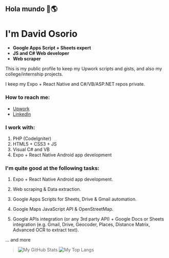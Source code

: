 ## Hola mundo 👋🌎
# I'm David Osorio

* **Google Apps Script + Sheets expert**
* **JS and C# Web developer**
* **Web scraper**

This is my public profile to keep my Upwork scripts and gists, and also my college/internship projects.

I keep my Expo + React Native and C#/VB/ASP.NET repos private.


### How to reach me:
* [Upwork](https://www.upwork.com/freelancers/~010be696c9ded003b5)
* [LinkedIn](https://www.linkedin.com/in/david-o-702a6418b)


### I work with:
1. PHP (CodeIgniter)
2. HTML5 + CSS3 + JS
3. Visual C# and VB
4. Expo + React Native Android app development


### I'm quite good at the following tasks:

1. Expo + React Native Android app development.

2. Web scraping & Data extraction.

3. Google Apps Scripts for Sheets, Drive & Gmail automation.

4. Google Maps JavaScript API & OpenStreetMap.

5. Google APIs integration (or any 3rd party API) + Google Docs or Sheets integration (e.g. Gmail, Drive, Geocoder, Places, Distance Matrix, Advanced OCR to extract text).

... and more


>![My GitHub Stats](https://github-readme-stats.vercel.app/api?username=davidoso&show_icons=true)
>![My Top Langs](https://github-readme-stats.vercel.app/api/top-langs/?username=davidoso)
